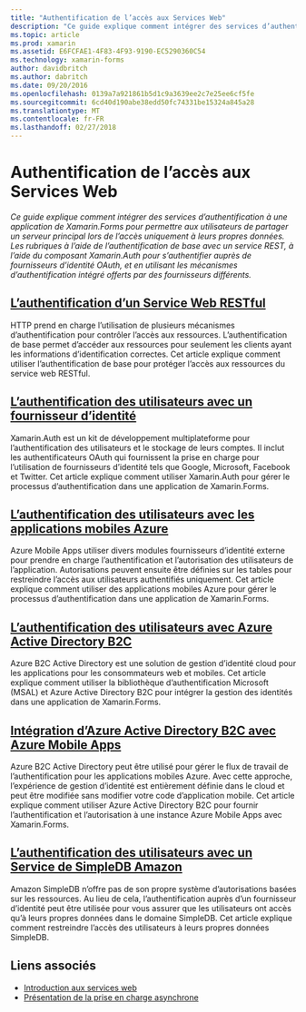 ```yaml
---
title: "Authentification de l’accès aux Services Web"
description: "Ce guide explique comment intégrer des services d’authentification à une application de Xamarin.Forms pour permettre aux utilisateurs de partager un serveur principal lors de l’accès uniquement à leurs propres données. Les rubriques à l’aide de l’authentification de base avec un service REST, à l’aide du composant Xamarin.Auth pour s’authentifier auprès de fournisseurs d’identité OAuth, et en utilisant les mécanismes d’authentification intégré offerts par des fournisseurs différents."
ms.topic: article
ms.prod: xamarin
ms.assetid: E6FCFAE1-4F83-4F93-9190-EC5290360C54
ms.technology: xamarin-forms
author: davidbritch
ms.author: dabritch
ms.date: 09/20/2016
ms.openlocfilehash: 0139a7a921861b5d1c9a3639ee2c7e25ee6cf5fe
ms.sourcegitcommit: 6cd40d190abe38edd50fc74331be15324a845a28
ms.translationtype: MT
ms.contentlocale: fr-FR
ms.lasthandoff: 02/27/2018
---
```

# <a name="authenticating-access-to-web-services"></a>Authentification de l’accès aux Services Web

_Ce guide explique comment intégrer des services d’authentification à une application de Xamarin.Forms pour permettre aux utilisateurs de partager un serveur principal lors de l’accès uniquement à leurs propres données. Les rubriques à l’aide de l’authentification de base avec un service REST, à l’aide du composant Xamarin.Auth pour s’authentifier auprès de fournisseurs d’identité OAuth, et en utilisant les mécanismes d’authentification intégré offerts par des fournisseurs différents._

## <a name="authenticating-a-restful-web-servicerestmd"></a>[L’authentification d’un Service Web RESTful](rest.md)

HTTP prend en charge l’utilisation de plusieurs mécanismes d’authentification pour contrôler l’accès aux ressources. L’authentification de base permet d’accéder aux ressources pour seulement les clients ayant les informations d’identification correctes. Cet article explique comment utiliser l’authentification de base pour protéger l’accès aux ressources du service web RESTful.

## <a name="authenticating-users-with-an-identity-provideroauthmd"></a>[L’authentification des utilisateurs avec un fournisseur d’identité](oauth.md)

Xamarin.Auth est un kit de développement multiplateforme pour l’authentification des utilisateurs et le stockage de leurs comptes. Il inclut les authentificateurs OAuth qui fournissent la prise en charge pour l’utilisation de fournisseurs d’identité tels que Google, Microsoft, Facebook et Twitter. Cet article explique comment utiliser Xamarin.Auth pour gérer le processus d’authentification dans une application de Xamarin.Forms.

## <a name="authenticating-users-with-azure-mobile-appsazuremd"></a>[L’authentification des utilisateurs avec les applications mobiles Azure](azure.md)

Azure Mobile Apps utiliser divers modules fournisseurs d’identité externe pour prendre en charge l’authentification et l’autorisation des utilisateurs de l’application. Autorisations peuvent ensuite être définies sur les tables pour restreindre l’accès aux utilisateurs authentifiés uniquement. Cet article explique comment utiliser des applications mobiles Azure pour gérer le processus d’authentification dans une application de Xamarin.Forms.

## <a name="authenticating-users-with-azure-active-directory-b2cazure-ad-b2cmd"></a>[L’authentification des utilisateurs avec Azure Active Directory B2C](azure-ad-b2c.md)

Azure B2C Active Directory est une solution de gestion d’identité cloud pour les applications pour les consommateurs web et mobiles. Cet article explique comment utiliser la bibliothèque d’authentification Microsoft (MSAL) et Azure Active Directory B2C pour intégrer la gestion des identités dans une application de Xamarin.Forms.

## <a name="integrating-azure-active-directory-b2c-with-azure-mobile-appsazure-ad-b2c-mobile-appmd"></a>[Intégration d’Azure Active Directory B2C avec Azure Mobile Apps](azure-ad-b2c-mobile-app.md)

Azure B2C Active Directory peut être utilisé pour gérer le flux de travail de l’authentification pour les applications mobiles Azure. Avec cette approche, l’expérience de gestion d’identité est entièrement définie dans le cloud et peut être modifiée sans modifier votre code d’application mobile. Cet article explique comment utiliser Azure Active Directory B2C pour fournir l’authentification et l’autorisation à une instance Azure Mobile Apps avec Xamarin.Forms.

## <a name="authenticating-users-with-an-amazon-simpledb-serviceawsmd"></a>[L’authentification des utilisateurs avec un Service de SimpleDB Amazon](aws.md)

Amazon SimpleDB n’offre pas de son propre système d’autorisations basées sur les ressources. Au lieu de cela, l’authentification auprès d’un fournisseur d’identité peut être utilisée pour vous assurer que les utilisateurs ont accès qu’à leurs propres données dans le domaine SimpleDB. Cet article explique comment restreindre l’accès des utilisateurs à leurs propres données SimpleDB.


## <a name="related-links"></a>Liens associés

- [Introduction aux services web](~/cross-platform/data-cloud/web-services/index.md)
- [Présentation de la prise en charge asynchrone](~/cross-platform/platform/async.md)
